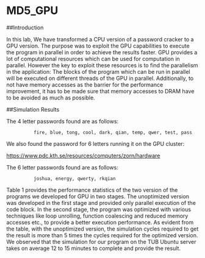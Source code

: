 # MD5_GPU

##Introduction

In this lab, We have transformed a CPU version of a password cracker to a GPU version. The purpose was to exploit the GPU capabilities to execute the program in parallel in order to achieve the results faster. GPU provides a lot of computational resources which can be used for computation in parallel. However the key to exploit these resources is to find the parallelism in the application: The blocks of the program which can be run in parallel will be executed on different threads of the GPU in parallel. Additionally, to not have memory accesses as the barrier for the performance improvement, it has to be made sure that memory accesses to DRAM have to be avoided as much as possible.

##Simulation Results

The 4 letter passwords found are as follows:

              fire, blue, tong, cool, dark, qian, temp, qwer, test, pass
              
We also found the password for 6 letters running it on the GPU cluster: 
              
https://www.pdc.kth.se/resources/computers/zorn/hardware

The 6 letter passwords found are as follows:

              joshua, energy, qwerty, rkqian
              
Table 1 provides the performance statistics of the two version of the programs we developed for GPU in two stages. The unoptimized version was developed in the first stage and provided only parallel execution of the code block. In the second stage, the program was optimized with various techniques like loop unrolling, function coalescing and reduced memory accesses etc., to provide a better execution performance. As evident from the table, with the unoptimized version, the simulation cycles required to get the result is more than 5 times the cycles required for the optimized version. We observed that the simulation for our program on the TUB Ubuntu server takes on average 12 to 15 minutes to complete and provide the result.


